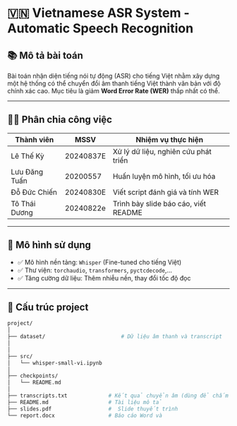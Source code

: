 # 🇻🇳 Vietnamese ASR System - Automatic Speech Recognition

## 📚 Mô tả bài toán

Bài toán nhận diện tiếng nói tự động (ASR) cho tiếng Việt nhằm xây dựng một hệ thống có thể chuyển đổi âm thanh tiếng Việt thành văn bản với độ chính xác cao. Mục tiêu là giảm **Word Error Rate (WER)** thấp nhất có thể.

---

## 🧑‍💻 Phân chia công việc

| Thành viên       | MSSV       | Nhiệm vụ thực hiện                            |
|------------------|-------------|----------------------------------------------|
| Lê Thế Kỳ        |  20240837E  | Xử lý dữ liệu, nghiên cứu phát triển         |
| Lưu Đăng Tuấn    |  20200557   | Huấn luyện mô hình, tối ưu hóa               |
|  Đỗ Đức Chiến    |  20240830E  | Viết script đánh giá và tính WER             |
| Tô Thái Dương     |  20240822e  | Trình bày slide báo cáo, viết README         |

---

## 🧠 Mô hình sử dụng

- ✅ Mô hình nền tảng: `Whisper` (Fine-tuned cho tiếng Việt)
- ✅ Thư viện: `torchaudio`, `transformers`, `pyctcdecode`,...
- ✅ Tăng cường dữ liệu: Thêm nhiễu nền, thay đổi tốc độ đọc

---

## 📁 Cấu trúc project

```bash
project/
│
├── dataset/                        # Dữ liệu âm thanh và transcript
│
│
├── src/
│   └── whisper-small-vi.ipynb
│
├── checkpoints/
│   └── README.md         
│
├── transcripts.txt             # Kết quả chuyển âm (dùng để chấm WER)
├── README.md                   # Tài liệu mô tả
├── slides.pdf                  #  Slide thuyết trình
└── report.docx                 # Báo cáo Word và
